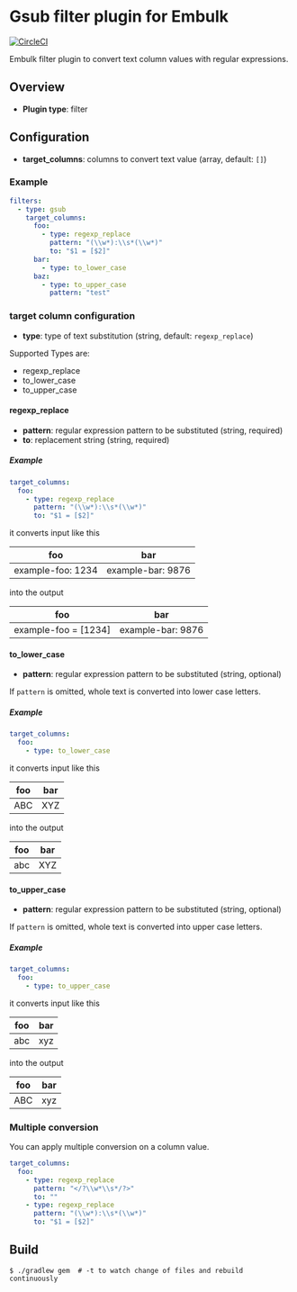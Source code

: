 # Gsub filter plugin for Embulk

[![CircleCI](https://circleci.com/gh/cesare/embulk-filter-gsub.svg?style=svg)](https://circleci.com/gh/cesare/embulk-filter-gsub)

Embulk filter plugin to convert text column values with regular expressions.

## Overview

* **Plugin type**: filter

## Configuration

- **target_columns**: columns to convert text value (array, default: `[]`)

### Example

```yaml
filters:
  - type: gsub
    target_columns:
      foo:
        - type: regexp_replace
          pattern: "(\\w*):\\s*(\\w*)"
          to: "$1 = [$2]"
      bar:
        - type: to_lower_case
      baz:
        - type: to_upper_case
          pattern: "test"
```

### target column configuration

- **type**: type of text substitution (string, default: `regexp_replace`)

Supported Types are:

* regexp_replace
* to_lower_case
* to_upper_case

#### regexp_replace

- **pattern**: regular expression pattern to be substituted (string, required)
- **to**: replacement string (string, required)

##### Example

```yaml
target_columns:
  foo:
    - type: regexp_replace
      pattern: "(\\w*):\\s*(\\w*)"
      to: "$1 = [$2]"
```

it converts input like this

foo | bar
-----|-----
example-foo: 1234 | example-bar: 9876

into the output

foo | bar
-----|-----
example-foo = [1234] | example-bar: 9876

#### to_lower_case

- **pattern**: regular expression pattern to be substituted (string, optional)

If `pattern` is omitted, whole text is converted into lower case letters.

##### Example

```yaml
target_columns:
  foo:
    - type: to_lower_case
```

it converts input like this

foo | bar
-----|-----
ABC | XYZ

into the output

foo | bar
-----|-----
abc | XYZ

#### to_upper_case

- **pattern**: regular expression pattern to be substituted (string, optional)

If `pattern` is omitted, whole text is converted into upper case letters.

##### Example

```yaml
target_columns:
  foo:
    - type: to_upper_case
```

it converts input like this

foo | bar
-----|-----
abc | xyz

into the output

foo | bar
-----|-----
ABC | xyz

### Multiple conversion

You can apply multiple conversion on a column value.

```yaml
target_columns:
  foo:
    - type: regexp_replace
      pattern: "</?\\w*\\s*/?>"
      to: ""
    - type: regexp_replace
      pattern: "(\\w*):\\s*(\\w*)"
      to: "$1 = [$2]"
```


## Build

```
$ ./gradlew gem  # -t to watch change of files and rebuild continuously
```
